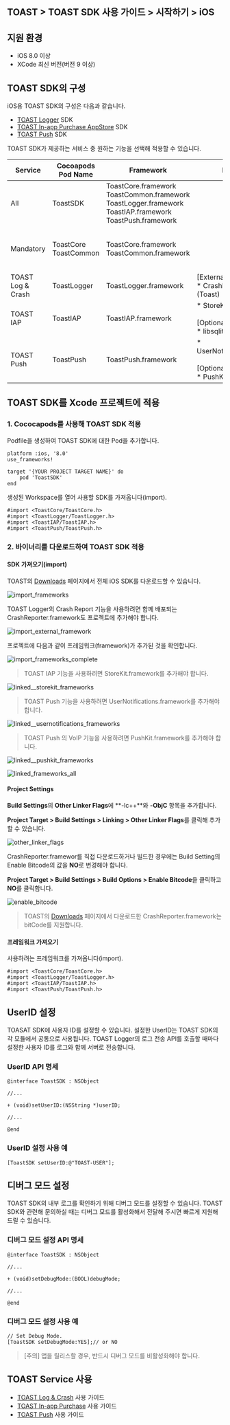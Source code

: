 ## TOAST > TOAST SDK 사용 가이드 > 시작하기 > iOS

## 지원 환경

* iOS 8.0 이상
* XCode 최신 버전(버전 9 이상)

## TOAST SDK의 구성

iOS용 TOAST SDK의 구성은 다음과 같습니다.

* [TOAST Logger](./log-collector-ios) SDK
* [TOAST In-app Purchase AppStore](./iap-ios) SDK
* [TOAST Push](./push-ios) SDK

TOAST SDK가 제공하는 서비스 중 원하는 기능을 선택해 적용할 수 있습니다.

| Service  | Cocoapods Pod Name | Framework | Dependency | Build Settings |
| --- | --- | --- | --- | --- |
| All | ToastSDK | ToastCore.framework<br/>ToastCommon.framework<br/>ToastLogger.framework<br/>ToastIAP.framework<br/>ToastPush.framework |  |  |
| Mandatory   | ToastCore<br/>ToastCommon | ToastCore.framework<br/>ToastCommon.framework | | OTHER_LDFLAGS = (<br/>    "-ObjC",<br/>    "-lc++" <br/>); |
| TOAST Log & Crash | ToastLogger | ToastLogger.framework | [External & Optional]<br/> * CrashReporter.framework (Toast) |  |
| TOAST IAP | ToastIAP | ToastIAP.framework | * StoreKit.framework<br/><br/>[Optional]<br/> * libsqlite3.tdb | |
| TOAST Push | ToastPush | ToastPush.framework | * UserNotifications.framework<br/><br/>[Optional]<br/> * PushKit.framework | |

## TOAST SDK를 Xcode 프로젝트에 적용

### 1. Cococapods를 사용해 TOAST SDK 적용

Podfile을 생성하여 TOAST SDK에 대한 Pod을 추가합니다.

```podspec
platform :ios, '8.0'
use_frameworks!

target '{YOUR PROJECT TARGET NAME}' do
    pod 'ToastSDK'
end
```

생성된 Workspace를 열어 사용할 SDK를 가져옵니다(import).

```objc
#import <ToastCore/ToastCore.h>
#import <ToastLogger/ToastLogger.h>
#import <ToastIAP/ToastIAP.h>
#import <ToastPush/ToastPush.h>
```

### 2. 바이너리를 다운로드하여 TOAST SDK 적용

#### SDK 가져오기(import)

TOAST의 [Downloads](../../../Download/#toast-sdk) 페이지에서 전체 iOS SDK를 다운로드할 수 있습니다.

![import_frameworks](http://static.toastoven.net/toastcloud/sdk/ios/overview_import_frameworks_folder.png)

TOAST Logger의 Crash Report 기능을 사용하려면 함께 배포되는 CrashReporter.framework도 프로젝트에 추가해야 합니다.

![import_external_framework](http://static.toastoven.net/toastcloud/sdk/ios/overview_import_external_folder.png)

프로젝트에 다음과 같이 프레임워크(framework)가 추가된 것을 확인합니다.

![import_frameworks_complete](http://static.toastoven.net/toastcloud/sdk/ios/overview_import_complete_folder.png)

> TOAST IAP 기능을 사용하려면 StoreKit.framework를 추가해야 합니다.

![linked__storekit_frameworks](http://static.toastoven.net/toastcloud/sdk/ios/overview_link_frameworks_StoreKit.png)

> TOAST Push 기능을 사용하려면 UserNotifications.framework를 추가해야 합니다.

![linked__usernotifications_frameworks](http://static.toastoven.net/toastcloud/sdk/ios/overview_link_frameworks_UserNotifications.png)

> TOAST Push 의 VoIP 기능을 사용하려면 PushKit.framework를 추가해야 합니다.

![linked__pushkit_frameworks](http://static.toastoven.net/toastcloud/sdk/ios/overview_link_frameworks_PushKit.png)

![linked_frameworks_all](http://static.toastoven.net/toastcloud/sdk/ios/overview_link_frameworks_all.png)


#### Project Settings

**Build Settings**의 **Other Linker Flags**에 **-lc++**와 **-ObjC** 항목을 추가합니다.

**Project Target > Build Settings > Linking > Other Linker Flags**를 클릭해 추가할 수 있습니다.

![other_linker_flags](http://static.toastoven.net/toastcloud/sdk/ios/overview_settings_flags.png)

CrashReporter.framewor를 직접 다운로드하거나 빌드한 경우에는 Build Setting의 Enable Bitcode의 값을 **NO**로 변경해야 합니다.

**Project Target > Build Settings > Build Options > Enable Bitcode**을 클릭하고 **NO**를 클릭합니다.

![enable_bitcode](http://static.toastoven.net/toastcloud/sdk/ios/overview_settings_bitcode.png)
> TOAST의 [Downloads](../../../Download/#toast-sdk) 페이지에서 다운로드한 CrashReporter.framework는 bitCode를 지원합니다.

#### 프레임워크 가져오기

사용하려는 프레임워크를 가져옵니다(import).

```objc
#import <ToastCore/ToastCore.h>
#import <ToastLogger/ToastLogger.h>
#import <ToastIAP/ToastIAP.h>
#import <ToastPush/ToastPush.h>
```

## UserID 설정

TOASAT SDK에 사용자 ID를 설정할 수 있습니다.
설정한 UserID는 TOAST SDK의 각 모듈에서 공통으로 사용됩니다.
TOAST Logger의 로그 전송 API를 호출할 때마다 설정한 사용자 ID를 로그와 함께 서버로 전송합니다.

### UserID API 명세

```objc
@interface ToastSDK : NSObject

//...

+ (void)setUserID:(NSString *)userID;

//...

@end
```

### UserID 설정 사용 예

```objc
[ToastSDK setUserID:@"TOAST-USER"];
```
## 디버그 모드 설정

TOAST SDK의 내부 로그를 확인하기 위해 디버그 모드를 설정할 수 있습니다.
TOAST SDK와 관련해 문의하실 때는 디버그 모드를 활성화해서 전달해 주시면 빠르게 지원해드릴 수 있습니다.

### 디버그 모드 설정 API 명세


```objc
@interface ToastSDK : NSObject

//...

+ (void)setDebugMode:(BOOL)debugMode;

//...

@end
```

### 디버그 모드 설정 사용 예

```objc
// Set Debug Mode.
[ToastSDK setDebugMode:YES];// or NO
```

> [주의] 앱을 릴리스할 경우, 반드시 디버그 모드를 비활성화해야 합니다.

## TOAST Service 사용

* [TOAST Log & Crash](./log-collector-ios) 사용 가이드
* [TOAST In-app Purchase](./iap-ios) 사용 가이드
* [TOAST Push](./push-ios) 사용 가이드
